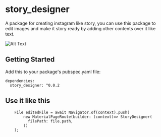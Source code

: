 # story_designer

A package for creating instagram like story, you can use this package to edit images and make it story ready by adding other contents over it like text.

![Alt Text](https://github.com/mrgulshanyadav/story_designer/showcase.gif)

## Getting Started

Add this to your package's pubspec.yaml file:

```
dependencies:
  story_designer: ^0.0.2
```

## Use it like this

        File editedFile = await Navigator.of(context).push(
            new MaterialPageRoute(builder: (context)=> StoryDesigner(
              filePath: file.path,
            ))
        );

